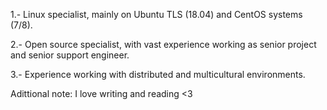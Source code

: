 1.- Linux specialist, mainly on Ubuntu TLS (18.04) and CentOS systems (7/8).

2.- Open source specialist, with vast experience working as senior project and senior support engineer.

3.- Experience working with distributed and multicultural environments.

Adittional note: I love writing and reading <3 
